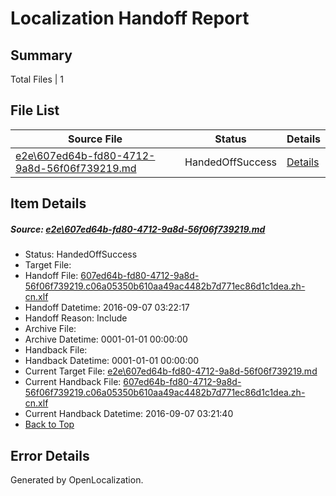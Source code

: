 # <a name='report-top'></a> Localization Handoff Report

## Summary
 Total Files | 1

## File List
 Source File | Status | Details 
 ----------- | ------ | ------- 
 [e2e\607ed64b-fd80-4712-9a8d-56f06f739219.md](https://github.com/OpenLocalizationTestOrg/ol-test0/blob/1070ed79c5629cc1d8e704ccbf720c39c7611e93/e2e/607ed64b-fd80-4712-9a8d-56f06f739219.md) | HandedOffSuccess | [Details](#d9607fad5c450b30bc2c152961f6fe161578e2541)

## Item Details
##### <a name='d9607fad5c450b30bc2c152961f6fe161578e2541'></a> Source: [e2e\607ed64b-fd80-4712-9a8d-56f06f739219.md](https://github.com/OpenLocalizationTestOrg/ol-test0/blob/1070ed79c5629cc1d8e704ccbf720c39c7611e93/e2e/607ed64b-fd80-4712-9a8d-56f06f739219.md)
* Status: HandedOffSuccess
* Target File: 
* Handoff File: [607ed64b-fd80-4712-9a8d-56f06f739219.c06a05350b610aa49ac4482b7d771ec86d1c1dea.zh-cn.xlf](https://github.com/OpenLocalizationTestOrg/ol-test0-handoff/blob/5c3e16c59a364ae26211e0f6a5557c49395f7378/ol-handoff/OpenLocalizationTestOrg/ol-test0-zhcn/ci/ht/607ed64b-fd80-4712-9a8d-56f06f739219.c06a05350b610aa49ac4482b7d771ec86d1c1dea.zh-cn.xlf)
* Handoff Datetime: 2016-09-07 03:22:17
* Handoff Reason: Include
* Archive File: 
* Archive Datetime: 0001-01-01 00:00:00
* Handback File: 
* Handback Datetime: 0001-01-01 00:00:00
* Current Target File: [e2e\607ed64b-fd80-4712-9a8d-56f06f739219.md](https://github.com/OpenLocalizationTestOrg/ol-test0-zhcn/blob/03e9b3ccadb0cc7fbb3c1c893da0c0ebd0dd2ce6/e2e/607ed64b-fd80-4712-9a8d-56f06f739219.md)
* Current Handback File: [607ed64b-fd80-4712-9a8d-56f06f739219.c06a05350b610aa49ac4482b7d771ec86d1c1dea.zh-cn.xlf](https://github.com/OpenLocalizationTestOrg/ol-test0-handback/blob/f3fd9a596d7b2d2ee0f68250c54d97c8c097403e/ol-handback/OpenLocalizationTestOrg/ol-test0-zhcn/ci/ht/607ed64b-fd80-4712-9a8d-56f06f739219.c06a05350b610aa49ac4482b7d771ec86d1c1dea.zh-cn.xlf)
* Current Handback Datetime: 2016-09-07 03:21:40
* [Back to Top](#report-top)


## Error Details

Generated by OpenLocalization.
